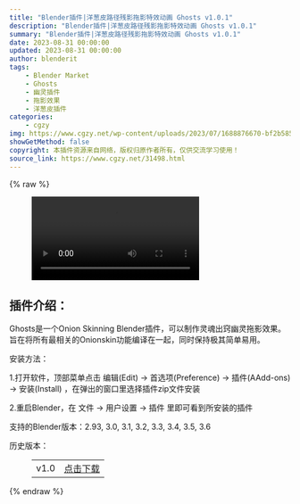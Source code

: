 ```yaml
---
title: "Blender插件|洋葱皮路径残影拖影特效动画 Ghosts v1.0.1"
description: "Blender插件|洋葱皮路径残影拖影特效动画 Ghosts v1.0.1"
summary: "Blender插件|洋葱皮路径残影拖影特效动画 Ghosts v1.0.1"
date: 2023-08-31 00:00:00
updated: 2023-08-31 00:00:00
author: blenderit
tags: 
    - Blender Market
    - Ghosts
    - 幽灵插件
    - 拖影效果
    - 洋葱皮插件
categories:
    - cgzy
img: https://www.cgzy.net/wp-content/uploads/2023/07/1688876670-bf2b585aaeb7a04.webp
showGetMethod: false
copyright: 本插件资源来自网络，版权归原作者所有，仅供交流学习使用！
source_link: https://www.cgzy.net/31498.html
---
```


{% raw %}
<figure class="wp-block-video aligncenter"><video controls src="https://cloud.video.taobao.com//play/u/717183932/p/1/e/6/t/1/418583446785.mp4"></video></figure><div class="wp-block-pandastudio-title"><div class="title_style_01"><h2 id="h2-0">插件介绍：</h2></div></div><p class="is-style-text-indent-2em">Ghosts是一个Onion Skinning Blender插件，可以制作灵魂出窍幽灵拖影效果。旨在将所有最相关的Onionskin功能编译在一起，同时保持极其简单易用。</p><div class="wp-block-pandastudio-title"><div class="title_style_01"><p>安装方法：</p></div></div><p>1.打开软件，顶部菜单点击 编辑(Edit) → 首选项(Preference) → 插件(AAdd-ons) → 安装(Install) ，在弹出的窗口里选择插件zip文件安装</p><p>2.重启Blender，在 文件 → 用户设置 → 插件 里即可看到所安装的插件</p><div class="wp-block-pandastudio-tips"><div class="tip success "><p>支持的Blender版本：2.93, 3.0, 3.1, 3.2, 3.3, 3.4, 3.5, 3.6</p>
</div></div><div class="wp-block-pandastudio-title"><div class="title_style_01"><p>历史版本：</p></div></div><figure class="wp-block-table"><table><tbody><tr><td>v1.0</td><td><a href="https://www.cgzy.net/go?_=8dd01f7d1caHR0cHM6Ly9wYW4uYmFpZHUuY29tL3MvMWJsUWhoSzBMWUticGJUR2pmNk5BbUE%2FcHdkPWJ3dnc%3D" target="_blank">点击下载</a></td></tr></tbody></table></figure>
<div style="display: none">cgzy</div>
{% endraw %}